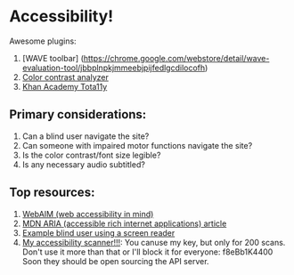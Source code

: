 # Accessibility!

Awesome plugins:

1. [WAVE toolbar] (https://chrome.google.com/webstore/detail/wave-evaluation-tool/jbbplnpkjmmeebjpijfedlgcdilocofh)
2. [Color contrast analyzer](https://chrome.google.com/webstore/detail/color-contrast-analyzer/dagdlcijhfbmgkjokkjicnnfimlebcll)
3. [Khan Academy Tota11y](https://khan.github.io/tota11y/)

## Primary considerations:

1. Can a blind user navigate the site?
2. Can someone with impaired motor functions navigate the site?
3. Is the color contrast/font size legible?
4. Is any necessary audio subtitled?

## Top resources:

1. [WebAIM (web accessibility in mind)](http://webaim.org/)
2. [MDN ARIA (accessible rich internet applications) article](https://developer.mozilla.org/en-US/docs/Web/Accessibility/ARIA)
3. [Example blind user using a screen reader](https://www.youtube.com/watch?v=UzffnbBex6c)
4. [My accessibility scanner!!!](https://github.com/hampshirecollege/a11y-eval-tool): You canuse my key, but only for 200 scans. Don't use it more than that or I'll block it for everyone: f8eBb1K4400 Soon they should be open sourcing the API server.
